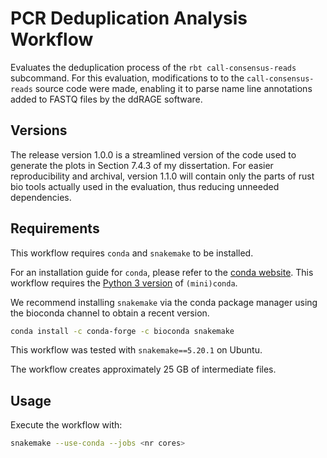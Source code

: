 # PCR Deduplication Analysis Workflow

Evaluates the deduplication process of the `rbt call-consensus-reads` subcommand.
For this evaluation, modifications to to the `call-consensus-reads` source code were made, enabling it to parse name line annotations added to FASTQ files by the ddRAGE software.

## Versions
The release version 1.0.0 is a streamlined version of the code used to generate the plots in Section 7.4.3 of my dissertation.
For easier reproducibility and archival, version 1.1.0 will contain only the parts of rust bio tools actually used in the evaluation, thus reducing unneeded dependencies.

## Requirements

This workflow requires `conda` and `snakemake` to be installed.

For an installation guide for `conda`, please refer to the [conda website](https://docs.conda.io/projects/conda/en/latest/).
This workflow requires the [Python 3 version](https://docs.conda.io/en/latest/miniconda.html) of `(mini)conda`.

We recommend installing `snakemake` via the conda package manager using the bioconda channel to obtain a recent version.
```bash
conda install -c conda-forge -c bioconda snakemake
```
This workflow was tested with `snakemake==5.20.1` on Ubuntu.

The workflow creates approximately 25 GB of intermediate files.

## Usage
Execute the workflow with:

```bash
snakemake --use-conda --jobs <nr cores>
```



